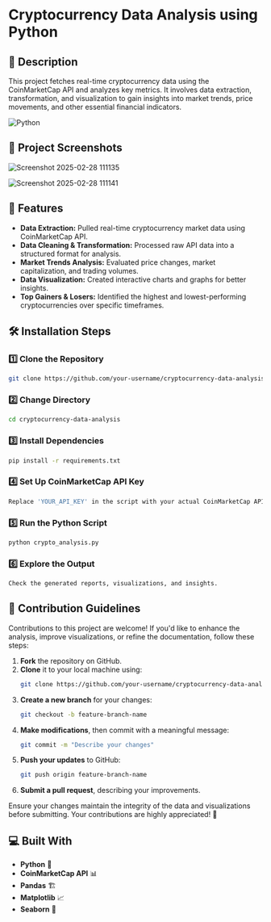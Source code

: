 # Cryptocurrency Data Analysis using Python

## 📜 Description
This project fetches real-time cryptocurrency data using the CoinMarketCap API and analyzes key metrics. It involves data extraction, transformation, and visualization to gain insights into market trends, price movements, and other essential financial indicators.

![Python](https://img.shields.io/badge/Python-3776AB?style=for-the-badge&logo=python&logoColor=white)

## 📸 Project Screenshots

![Screenshot 2025-02-28 111135](https://github.com/user-attachments/assets/77b65bd0-1929-4c35-8735-36b6f320948c)


![Screenshot 2025-02-28 111141](https://github.com/user-attachments/assets/72507eeb-8e46-41d1-9cfb-d1030023bb5e)


## 🧐 Features

- **Data Extraction:** Pulled real-time cryptocurrency market data using CoinMarketCap API.
- **Data Cleaning & Transformation:** Processed raw API data into a structured format for analysis.
- **Market Trends Analysis:** Evaluated price changes, market capitalization, and trading volumes.
- **Data Visualization:** Created interactive charts and graphs for better insights.
- **Top Gainers & Losers:** Identified the highest and lowest-performing cryptocurrencies over specific timeframes.

## 🛠️ Installation Steps

### 1️⃣ Clone the Repository
```sh
git clone https://github.com/your-username/cryptocurrency-data-analysis.git
```

### 2️⃣ Change Directory
```sh
cd cryptocurrency-data-analysis
```

### 3️⃣ Install Dependencies
```sh
pip install -r requirements.txt
```

### 4️⃣ Set Up CoinMarketCap API Key
```sh
Replace 'YOUR_API_KEY' in the script with your actual CoinMarketCap API key.
```

### 5️⃣ Run the Python Script
```sh
python crypto_analysis.py
```

### 6️⃣ Explore the Output
```sh
Check the generated reports, visualizations, and insights.
```

## 🍰 Contribution Guidelines

Contributions to this project are welcome! If you'd like to enhance the analysis, improve visualizations, or refine the documentation, follow these steps:

1. **Fork** the repository on GitHub.
2. **Clone** it to your local machine using:
   ```sh
   git clone https://github.com/your-username/cryptocurrency-data-analysis.git
   ```
3. **Create a new branch** for your changes:
   ```sh
   git checkout -b feature-branch-name
   ```
4. **Make modifications**, then commit with a meaningful message:
   ```sh
   git commit -m "Describe your changes"
   ```
5. **Push your updates** to GitHub:
   ```sh
   git push origin feature-branch-name
   ```
6. **Submit a pull request**, describing your improvements.

Ensure your changes maintain the integrity of the data and visualizations before submitting. Your contributions are highly appreciated! 🚀

## 💻 Built With

- **Python** 🐍
- **CoinMarketCap API** 📊
- **Pandas** 🏗️
- **Matplotlib** 📈
- **Seaborn** 🎨

